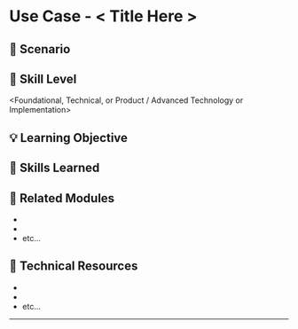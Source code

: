 # Use Case - < Title Here >

## 📖 Scenario

<Story that is presented to the student explaining what the issue is and what is trying to be resolved>

## 📐 Skill Level

<Foundational, Technical, or Product / Advanced Technology or Implementation>

## 💡 Learning Objective

<Outcome that a student is expected to learn or achieve at the end of a specific module of learning>

## 📘 Skills Learned

<The skills the student should have gained by successfully completing this use case>

## 🗿 Related Modules

* [<Description>](<URL>)
* [<Description>](<URL>)
* etc...

## 🔧 Technical Resources

* [<Description>](<URL>)
* [<Description>](<URL>)
* etc...

---
